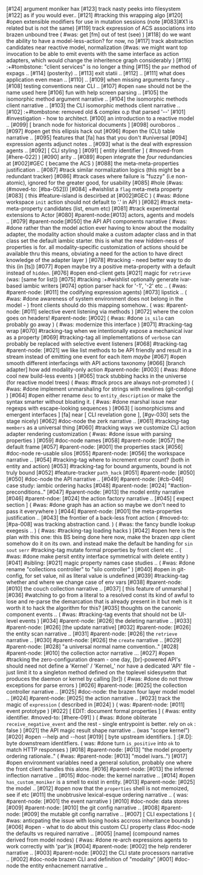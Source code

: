 [#124]       argument moniker hax
[#123]       track nasty peeks into filesystem
[#122]       as if you would ever..
[#121]       #tracking this wrapping algo
[#120] #open extensible modifiers for use in mutation sessions
             (note [#083]#X1 is related but is not the same)
[#119]       track expression of ACS associations into brazen unbound tree
             ( #was: get [fm] out of test (see) )
[#118]       do we want the ability to have a model-less-action? for now, no
[#117]       track abstraction candidates near reactive model, normalization
             (#was: we might want top invocation to be able to emit events with
             the same interface as action adapters, which would change
             the inheritence graph considerably )
[#116]       :+#tombstone: "client services" is no longer a thing
[#115]       the `par` method of expags ..
[#114]       (posterity) ..
[#113]       exit statii ..
[#112]       ..
[#111]       what does application even mean ..
[#110]       ..
[#109]       when missing arguments fancy ..
[#108]       testing conventions near CLI ..
[#107] #open `name` should not be the name used here
[#106]       fun with help screen parsing ..
[#105]       the isomorphic method argument narrative ..
[#104]       the isomorphic methods client narrative ..
[#103]       the CLI isomorphic methods client narrative ..
[#102]       :+#tombstone: removed old & complex o.p that parsed '--'
[#101]       #investigation - how to architect.
[#100]       an introduction to a reactive model ..
[#099]       [ branch node for historical documents ]
[#098]       ouroboros ..
[#097] #open get this ellipsis hack out
[#096] #open the (CLI) table narrative ..
[#095]       features that [fa] has that you don't #universal
[#094]       expression agents adjunct notes ..
[#093]       what is the deal with expression agents ..
[#092]       [ CLI styling ]
[#091]       [ entity identifier ]
             ( #moved-from [#here-022] )
[#090]       arity ..
[#089] #open integrate the *four* redundancies at [#002]#GEC
             ( became the ACS )
[#088]       the meta-meta-properties justification ..
[#087]       #track similar normalization logics (this might be a redundant tracker)
[#086]       #track cases where failure is "fuzzy" (i.e non-atomic),
               ignored for the greater good, for usability
[#085] #hole (#was: (#moved-to: [#ba-052]))
[#084]       +#wishlist a `flag` meta-meta property
[#083]       ( this #feature-island is descirbed at [#002]#GEC )
             ( #was: #done workspace `init` action should not default to '.' in API )
[#082]       #track meta-meta-property candidates (list, enum etc)
[#081]       #track experimental extensions to Actor
[#080]       #parent-node:[#013] actors, agents and models ..
[#079]       #parent-node:[#050] the API API components narrative
             ( #was: #done rather than the model action ever having to know about the
             modality adapter, the modality action should make a custom
             adapter class and in that class set the default iambic starter.
             this is what the new hidden-ness of properties is for. all
             modality-specific customization of actions should be
             available thru this means, obviating a need for the action
             to have direct knowledge of the adapter layer )
[#078]    #tracking - need better way to do this (in [ts])
[#077] #open maybe try a positive meta-property with a default instead of `hidden`.
[#076] #open end-client gets [#021] magic for `retrieve` (was: [same for list])
[#075]    #tracking :+#wishlist optionally generate ivar-based iambic writers
[#074]       option parser hack for '-1', '-2' etc ..
             ( #was: #parent-node: [#011] the codifying expression agents)
[#073]       lipstick ..
             ( #was: #done awareness of system environment does not belong in the model - )
             front clients should do this mapping somehow..
             ( was: #parent-node: [#011] selective event listening via methods )
[#072]       where the colon goes on headers! #parent-node: [#002]
             ( #was: #done `is_silo` can probably go away )
             ( #was: modernize this interface )
[#071]       #tracking-tag wrap
[#070]       #tracking-tag when we intentionally expose a mechanical
               ivar as a property
[#069]       #tracking-tag all implementations of `verbose` can probably
               be replaced with selective event listeners
[#068]       #tracking-tag #parent-node: [#021] we like list methods to be
               API friendly and result
               in a stream instead of emitting one event for each item *maybe*
[#067] #open smooth different interfacings with API actions taxonomy
[#066]       [branch adapter] how add modality-only action #parent-node: [#003]
             ( #was: #done cool new build-less events )
[#065]       track stubbing hacks in the universe (for reactive model trees)
             ( #was: #track procs are always not-promoted )
             ( #was: #done implement unmarshaling for strings with newlines (git-config) )
[#064] #open either rename `desc` to `entity_description` or make
             the syntax smarter without bloating it.
             ( #was: #done marshal issue near regexps with escape-looking sequences )
[#063]       [ isomorphicisms and emergent interfaces ]
               [fa] near [ CLI revelation gone ], [#gv-030] sets the stage nicely)
[#062]       #doc-node the zerk narrative ..
[#061]       #tracking-tag `members` as a universal thing
[#060]       #tracking ways we customize CLI action adapter rendering customization
             ( #was: #done issue with parsing properties )
[#059]       #doc-node names
[#058]       #parent-node: [#057] the default frame
[#057]       #parent-node: [#001] the properties stack
[#056]       #doc-node re-usable silos
[#055]       #parent-node: [#056] the workspace narrative ..
[#054]       #tracking-tag where to increment error count? (both in
               entity and action)
[#053]       #tracking-tag for bound arguments, bound is not truly bound
[#052]       #feature-tracker `path_hack`
[#051]       #parent-node: [#050]
[#050]       #doc-node the API narrative ..
[#049]       #parent-node: [#cb-046] case study: iambic ordering hacks
[#048]       #parent-node: [#024] "#action-preconditions.."
[#047]       #parent-node: [#013] the model entity narrative
[#046]       #parent-ndoe: [#024] the action factory narrative ..
[#045]       [ expect section ]
             ( #was: #done graph has an action so maybe we don't need to pass it everywhere )
[#044]       #parent-node: [#001] the meta-properties justification ..
[#043]       the frontier of a back-less front action
             ( #moved-to: [#pa-008] was tracking abstraction cand. )
             ( #was: the fancy bundle lookup exegesis .. )
             ( #was: #tracking-tag loading hacks )
[#042] #open here is the plan with this one: this BS being done here
             now, make the brazen *app* client somehow do it on its own.
             and instead make the default be handing for `sin` `sout` `serr`
             #tracking-tag mutate formal properties by front client etc ..
             ( #was: #done make persit entity interface symmetrical with delete entity )
[#041]       #sibling: [#021] magic property names case studies ..
             ( #was: #done rename "collections controller" to "silo controller" )
[#040] #open in git-config, for set value, nil as literal value is undefined
[#039]       #tracking-tag whether and where we change case of env vars
[#038]       #parent-node: [#010] the couch collection narrative ..
[#037]       [ this feature of unmarshal ]
[#036]    #watching to go from a literal to a resolved const its kind of awful
             to lose and re-parse the demarcation that is already present
             in it but meh is it worth it to hack the algorithm for this?
[#035]       thoughts on the canonic component events ..
             ( #was: #tracking-tag events that should not be UI-level events )
[#034]       #parent-node: [#026] the deleting narrative ..
[#033]       #parent-node: [#026]  [the update narrative]
[#032]       #parent-node: [#026] the entity scan narrative ..
[#031]       #parent-node: [#026] the `retrieve` narrative ..
[#030]       #parent-node: [#026] the `create` narrative ..
[#029]       #parent-node: [#028] "a universal normal name convention.."
[#028]       #parent-node: [#010] the collection actor narrative ...
[#027] #open #tracking the zero-configuration dream - one day, [br]-powered
               API's should need not define a 'Kernel' / 'Kernel_' nor have
               a dedicated 'API' file - just limit it to a singleton
               method defined on the toplevel sidesysetm that produces
               the daemon or kernel by calling [br])
             ( #was: #done do not throw exceptions for parse errors )
[#026]       #parent-node: [#025] the collection controller narrative ..
[#025]       #doc-node: the brazen four layer model model ..
[#024]       #parent-node: [#025] the action narrative ..
[#023]       track the magic of `expression` ( described in [#024] )
             ( was: #parent-node: [#011] event prototype )
[#022]       [ EDIT: document formal properties  ]
             ( #was: entity identifier. #moved-to: [#here-091] )
             ( #was: #done obliterate `receive_negative_event` and the rest - single
             entrypoint is better. rely on `ok` : false )
[#021]       the API magic result shape narrative .. (was "scope kernel")
[#020] #open  --help and --host
[#019]       [ byte upstream identifiers. ]
             :[#.D]: byte downstream identitfiers.
             ( was: #done turn `is_positive` into `ok` to match HTTP responses )
[#018]       #parent-node: [#013] "the model property ordering rationale.."
             ( #was: #parent-node: [#013] "model ivars..")
[#017] #open environment variables need a general solution, probably one
               where the front client handles this alone.
[#016]       #parent-node: [#013] the inferred inflection narrative ..
[#015]       #doc-node: the kernel narrative ..
[#014] #open `has_custom_moniker` is a smell to exist in entity.
[#013]       #parent-node: [#025] the model ..
[#012] #open now that the `properties` shell is not memoized, see if etc
[#011]       the unobtrusive lexical-esque ordering narrative ..
             ( was: #parent-node: [#001] the event narrative )
[#010]       #doc-node: data stores
[#009]       #parent-node: [#010] the git config narrative ..
[#008]       #parent-node: [#009] the mutable git config narrative ..
[#007]       [ CLI expectations ]
             ( #was: anticpating the issue with losing hooks accross inheritance bounds )
[#006] #open - what to do about this custom CLI property class
             #doc-node the defaults vs required narrative ..
[#005]       [name]  (compound names derived from model nodes)
             ( #was: #done re-arch expressions agents to work correctly with 'par')k
[#004]       #parent-node: [#002] the help renderer narrative ..
[#003]       #parent-node: [#002] the CLI state processors narrative ..
[#002]       #doc-node brazen CLI and definition of "modality"
[#001]       #doc-node the entity enhacnement narrative ..
